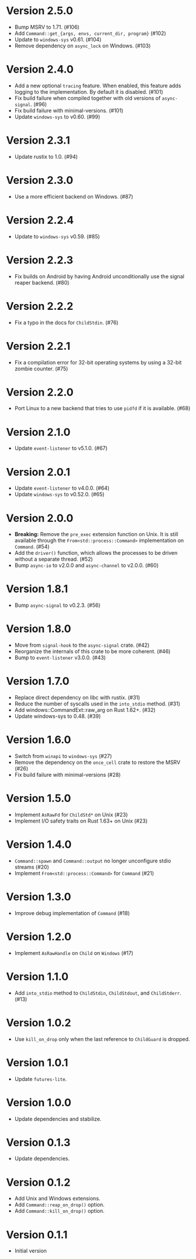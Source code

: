 # Version 2.5.0

- Bump MSRV to 1.71. (#106)
- Add `Command::get_{args, envs, current_dir, program}` (#102)
- Update to `windows-sys` v0.61. (#104)
- Remove dependency on `async_lock` on Windows. (#103)

# Version 2.4.0

- Add a new optional `tracing` feature. When enabled, this feature adds logging
  to the implementation. By default it is disabled. (#101)
- Fix build failure when compiled together with old versions of `async-signal`. (#96)
- Fix build failure with minimal-versions. (#101)
- Update `windows-sys` to v0.60. (#99)

# Version 2.3.1

- Update rustix to 1.0. (#94)

# Version 2.3.0

- Use a more efficient backend on Windows. (#87)

# Version 2.2.4

- Update to `windows-sys` v0.59. (#85)

# Version 2.2.3

- Fix builds on Android by having Android unconditionally use the signal reaper
  backend. (#80)

# Version 2.2.2

- Fix a typo in the docs for `ChildStdin`. (#76)

# Version 2.2.1

- Fix a compilation error for 32-bit operating systems by using a 32-bit zombie counter. (#75)

# Version 2.2.0

- Port Linux to a new backend that tries to use `pidfd` if it is available. (#68)

# Version 2.1.0

- Update `event-listener` to v5.1.0. (#67)

# Version 2.0.1

- Update `event-listener` to v4.0.0. (#64)
- Update `windows-sys` to v0.52.0. (#65)

# Version 2.0.0

- **Breaking:** Remove the `pre_exec` extension function on Unix. It is still available through the `From<std::process::Command>` implementation on `Command`. (#54)
- Add the `driver()` function, which allows the processes to be driven without a separate thread. (#52)
- Bump `async-io` to v2.0.0 and `async-channel` to v2.0.0. (#60)

# Version 1.8.1

- Bump `async-signal` to v0.2.3. (#56)

# Version 1.8.0

- Move from `signal-hook` to the `async-signal` crate. (#42)
- Reorganize the internals of this crate to be more coherent. (#46)
- Bump to `event-listener` v3.0.0. (#43)

# Version 1.7.0

- Replace direct dependency on libc with rustix. (#31)
- Reduce the number of syscalls used in the `into_stdio` method. (#31)
- Add windows::CommandExt::raw_arg on Rust 1.62+. (#32)
- Update windows-sys to 0.48. (#39)

# Version 1.6.0

- Switch from `winapi` to `windows-sys` (#27)
- Remove the dependency on the `once_cell` crate to restore the MSRV (#26)
- Fix build failure with minimal-versions (#28)

# Version 1.5.0

- Implement `AsRawFd` for `ChildStd*` on Unix (#23)
- Implement I/O safety traits on Rust 1.63+ on Unix (#23)

# Version 1.4.0

- `Command::spawn` and `Command::output` no longer unconfigure stdio streams (#20)
- Implement `From<std::process::Command>` for `Command` (#21)

# Version 1.3.0

- Improve debug implementation of `Command` (#18)

# Version 1.2.0

- Implement `AsRawHandle` on `Child` on `Windows` (#17)

# Version 1.1.0

- Add `into_stdio` method to `ChildStdin`, `ChildStdout`, and `ChildStderr`. (#13)

# Version 1.0.2

- Use `kill_on_drop` only when the last reference to `ChildGuard` is dropped.

# Version 1.0.1

- Update `futures-lite`.

# Version 1.0.0

- Update dependencies and stabilize.

# Version 0.1.3

- Update dependencies.

# Version 0.1.2

- Add Unix and Windows extensions.
- Add `Command::reap_on_drop()` option.
- Add `Command::kill_on_drop()` option.

# Version 0.1.1

- Initial version

